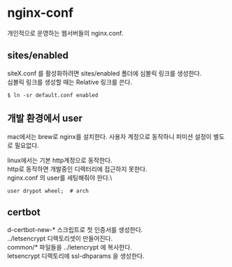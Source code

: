 # nginx-conf

개인적으로 운영하는 웹서버들의 nginx.conf.

## sites/enabled

siteX.conf 를 활성화하려면 sites/enabled 폴더에 심볼릭 링크를 생성한다.\
심볼릭 링크를 생성할 때는 Relative 링크를 쓴다.
  
    $ ln -sr default.conf enabled

## 개발 환경에서 user

mac에서는 brew로 nginx를 설치한다.
사용자 계정으로 동작하니 퍼미션 설정이 별도로 필요없다.

linux에서는 기본 http계정으로 동작한다.\
http로 동작하면 개발중인 디렉터리에 접근하지 못한다.\
nginx.conf 의 user를 세팅해줘야 한다.\

    user drypot wheel;  # arch

## certbot

d-certbot-new-* 스크립트로 첫 인증서를 생성한다.\
../letsencrypt 디렉토리셋이 만들어진다.\
common/* 파일들을 ../letencrypt 에 복사한다.\
letsencrypt 디렉토리에 ssl-dhparams 을 생성한다.

